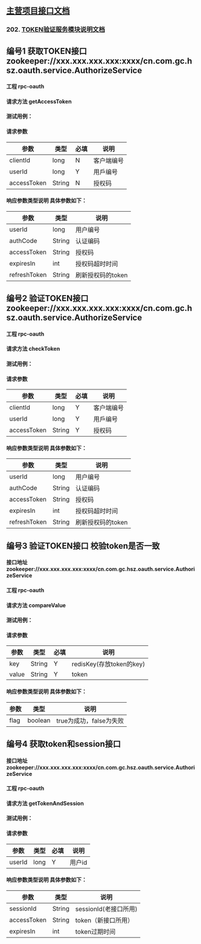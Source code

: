 ## [主营项目接口文档](http-index.md)

### 202.  [TOKEN验证服务模块说明文档](oauth.md)

## 编号1 获取TOKEN接口    zookeeper://xxx.xxx.xxx.xxx:xxxx/cn.com.gc.hsz.oauth.service.AuthorizeService
#### 工程	rpc-oauth
#### 请求方法	getAccessToken
#### 测试用例：

#### 请求参数
  参数                 |  类型       |  必填   |  说明
  ----                |  ----      |  ----  |  ----
  clientId            |  long      |  N     |  客户端编号
  userId              |  long      |  Y     |  用戶编号
  accessToken         |  String    |  N     |  授权码


	

#### 响应参数类型说明  	 具体参数如下：
  参数                 |  类型       |  说明
  ----                |  ----      |  ----
  userId              |  long      |  用户编号
  authCode            |  String    |  认证编码
  accessToken         |  String    |  授权码
  expiresIn           |  int       |  授权码超时时间
  refreshToken        |  String    |  刷新授权码的token



## 编号2 验证TOKEN接口    zookeeper://xxx.xxx.xxx.xxx:xxxx/cn.com.gc.hsz.oauth.service.AuthorizeService
#### 工程	rpc-oauth
#### 请求方法	checkToken
#### 测试用例：

#### 请求参数
  参数                 |  类型       |  必填   |  说明
  ----                |  ----      |  ----  |  ----
  clientId            |  long      |  Y     |  客户端编号
  userId              |  long      |  Y     |  用戶编号
  accessToken         |  String    |  Y     |  授权码


	

#### 响应参数类型说明  	 具体参数如下：
  参数                 |  类型       |  说明
  ----                |  ----      |  ----
  userId              |  long      |  用户编号
  authCode            |  String    |  认证编码
  accessToken         |  String    |  授权码
  expiresIn           |  int       |  授权码超时时间
  refreshToken        |  String    |  刷新授权码的token


## 编号3 验证TOKEN接口    校验token是否一致
#### 接口地址 zookeeper://xxx.xxx.xxx.xxx:xxxx/cn.com.gc.hsz.oauth.service.AuthorizeService
#### 工程	rpc-oauth
#### 请求方法	compareValue
#### 测试用例：

#### 请求参数
  参数                 |  类型       |  必填   |  说明
  ----                |  ----        |  ----  |  ----
  key                 |  String      |  Y     |  redisKey(存放token的key)
  value               |  String      |  Y     |  token


	

#### 响应参数类型说明  	 具体参数如下：
  参数                 |  类型       |  说明
  ----                |  ----      |  ----
  flag                |  boolean   |  true为成功，false为失败
  
  
## 编号4 获取token和session接口    
#### 接口地址 zookeeper://xxx.xxx.xxx.xxx:xxxx/cn.com.gc.hsz.oauth.service.AuthorizeService
#### 工程	rpc-oauth
#### 请求方法	getTokenAndSession
#### 测试用例：

#### 请求参数
参数                |  类型       |  必填   |  说明
----                |  ----        |  ----  |  ----
userId              |  long        |  Y     |  用户id




#### 响应参数类型说明  	 具体参数如下：
参数                 |  类型       |  说明
----                |  ----      |  ----
sessionId           |  String   |  sessionId(老接口所用)
accessToken         |  String   |  token（新接口所用）
expiresIn           |  int      |  token过期时间

